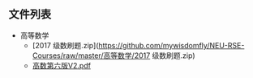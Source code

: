 

## 文件列表

- 高等数学
    - [2017 级数刷题.zip](https://github.com/mywisdomfly/NEU-RSE-Courses/raw/master/高等数学/2017 级数刷题.zip)
    - [高数第六版V2.pdf](https://github.com/mywisdomfly/NEU-RSE-Courses/raw/master/高等数学/高数第六版V2.pdf)

